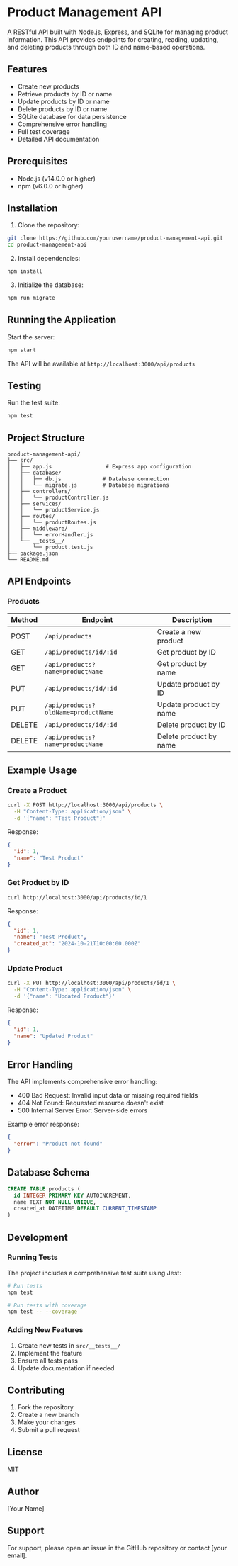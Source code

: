 # Product Management API

A RESTful API built with Node.js, Express, and SQLite for managing product information. This API provides endpoints for creating, reading, updating, and deleting products through both ID and name-based operations.

## Features

- Create new products
- Retrieve products by ID or name
- Update products by ID or name
- Delete products by ID or name
- SQLite database for data persistence
- Comprehensive error handling
- Full test coverage
- Detailed API documentation

## Prerequisites

- Node.js (v14.0.0 or higher)
- npm (v6.0.0 or higher)

## Installation

1. Clone the repository:
```bash
git clone https://github.com/yourusername/product-management-api.git
cd product-management-api
```

2. Install dependencies:
```bash
npm install
```

3. Initialize the database:
```bash
npm run migrate
```

## Running the Application

Start the server:
```bash
npm start
```

The API will be available at `http://localhost:3000/api/products`

## Testing

Run the test suite:
```bash
npm test
```

## Project Structure

```
product-management-api/
├── src/
│   ├── app.js                 # Express app configuration
│   ├── database/
│   │   ├── db.js             # Database connection
│   │   └── migrate.js        # Database migrations
│   ├── controllers/
│   │   └── productController.js
│   ├── services/
│   │   └── productService.js
│   ├── routes/
│   │   └── productRoutes.js
│   ├── middleware/
│   │   └── errorHandler.js
│   └── __tests__/
│       └── product.test.js
├── package.json
└── README.md
```

## API Endpoints

### Products

| Method | Endpoint | Description |
|--------|----------|-------------|
| POST | `/api/products` | Create a new product |
| GET | `/api/products/id/:id` | Get product by ID |
| GET | `/api/products?name=productName` | Get product by name |
| PUT | `/api/products/id/:id` | Update product by ID |
| PUT | `/api/products?oldName=productName` | Update product by name |
| DELETE | `/api/products/id/:id` | Delete product by ID |
| DELETE | `/api/products?name=productName` | Delete product by name |

## Example Usage

### Create a Product

```bash
curl -X POST http://localhost:3000/api/products \
  -H "Content-Type: application/json" \
  -d '{"name": "Test Product"}'
```

Response:
```json
{
  "id": 1,
  "name": "Test Product"
}
```

### Get Product by ID

```bash
curl http://localhost:3000/api/products/id/1
```

Response:
```json
{
  "id": 1,
  "name": "Test Product",
  "created_at": "2024-10-21T10:00:00.000Z"
}
```

### Update Product

```bash
curl -X PUT http://localhost:3000/api/products/id/1 \
  -H "Content-Type: application/json" \
  -d '{"name": "Updated Product"}'
```

Response:
```json
{
  "id": 1,
  "name": "Updated Product"
}
```

## Error Handling

The API implements comprehensive error handling:

- 400 Bad Request: Invalid input data or missing required fields
- 404 Not Found: Requested resource doesn't exist
- 500 Internal Server Error: Server-side errors

Example error response:
```json
{
  "error": "Product not found"
}
```

## Database Schema

```sql
CREATE TABLE products (
  id INTEGER PRIMARY KEY AUTOINCREMENT,
  name TEXT NOT NULL UNIQUE,
  created_at DATETIME DEFAULT CURRENT_TIMESTAMP
)
```

## Development

### Running Tests

The project includes a comprehensive test suite using Jest:

```bash
# Run tests
npm test

# Run tests with coverage
npm test -- --coverage
```

### Adding New Features

1. Create new tests in `src/__tests__/`
2. Implement the feature
3. Ensure all tests pass
4. Update documentation if needed

## Contributing

1. Fork the repository
2. Create a new branch
3. Make your changes
4. Submit a pull request

## License

MIT

## Author

[Your Name]

## Support

For support, please open an issue in the GitHub repository or contact [your email].
